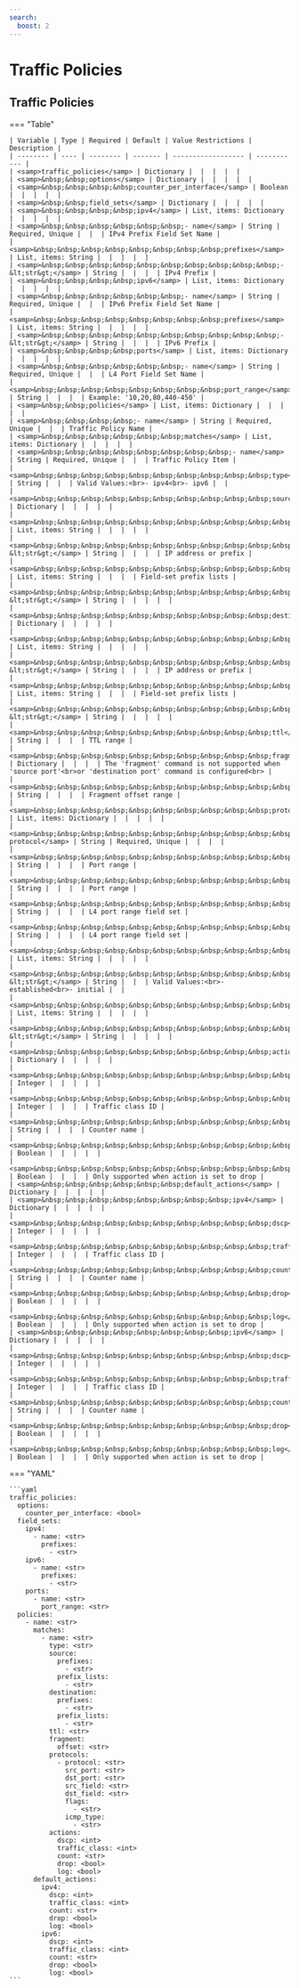 ```yaml
---
search:
  boost: 2
---
```


# Traffic Policies
## Traffic Policies

=== "Table"


    | Variable | Type | Required | Default | Value Restrictions | Description |
    | -------- | ---- | -------- | ------- | ------------------ | ----------- |
    | <samp>traffic_policies</samp> | Dictionary |  |  |  |  |
    | <samp>&nbsp;&nbsp;options</samp> | Dictionary |  |  |  |  |
    | <samp>&nbsp;&nbsp;&nbsp;&nbsp;counter_per_interface</samp> | Boolean |  |  |  |  |
    | <samp>&nbsp;&nbsp;field_sets</samp> | Dictionary |  |  |  |  |
    | <samp>&nbsp;&nbsp;&nbsp;&nbsp;ipv4</samp> | List, items: Dictionary |  |  |  |  |
    | <samp>&nbsp;&nbsp;&nbsp;&nbsp;&nbsp;&nbsp;- name</samp> | String | Required, Unique |  |  | IPv4 Prefix Field Set Name |
    | <samp>&nbsp;&nbsp;&nbsp;&nbsp;&nbsp;&nbsp;&nbsp;&nbsp;prefixes</samp> | List, items: String |  |  |  |  |
    | <samp>&nbsp;&nbsp;&nbsp;&nbsp;&nbsp;&nbsp;&nbsp;&nbsp;&nbsp;&nbsp;- &lt;str&gt;</samp> | String |  |  |  | IPv4 Prefix |
    | <samp>&nbsp;&nbsp;&nbsp;&nbsp;ipv6</samp> | List, items: Dictionary |  |  |  |  |
    | <samp>&nbsp;&nbsp;&nbsp;&nbsp;&nbsp;&nbsp;- name</samp> | String | Required, Unique |  |  | IPv6 Prefix Field Set Name |
    | <samp>&nbsp;&nbsp;&nbsp;&nbsp;&nbsp;&nbsp;&nbsp;&nbsp;prefixes</samp> | List, items: String |  |  |  |  |
    | <samp>&nbsp;&nbsp;&nbsp;&nbsp;&nbsp;&nbsp;&nbsp;&nbsp;&nbsp;&nbsp;- &lt;str&gt;</samp> | String |  |  |  | IPv6 Prefix |
    | <samp>&nbsp;&nbsp;&nbsp;&nbsp;ports</samp> | List, items: Dictionary |  |  |  |  |
    | <samp>&nbsp;&nbsp;&nbsp;&nbsp;&nbsp;&nbsp;- name</samp> | String | Required, Unique |  |  | L4 Port Field Set Name |
    | <samp>&nbsp;&nbsp;&nbsp;&nbsp;&nbsp;&nbsp;&nbsp;&nbsp;port_range</samp> | String |  |  |  | Example: '10,20,80,440-450' |
    | <samp>&nbsp;&nbsp;policies</samp> | List, items: Dictionary |  |  |  |  |
    | <samp>&nbsp;&nbsp;&nbsp;&nbsp;- name</samp> | String | Required, Unique |  |  | Traffic Policy Name |
    | <samp>&nbsp;&nbsp;&nbsp;&nbsp;&nbsp;&nbsp;matches</samp> | List, items: Dictionary |  |  |  |  |
    | <samp>&nbsp;&nbsp;&nbsp;&nbsp;&nbsp;&nbsp;&nbsp;&nbsp;- name</samp> | String | Required, Unique |  |  | Traffic Policy Item |
    | <samp>&nbsp;&nbsp;&nbsp;&nbsp;&nbsp;&nbsp;&nbsp;&nbsp;&nbsp;&nbsp;type</samp> | String |  |  | Valid Values:<br>- ipv4<br>- ipv6 |  |
    | <samp>&nbsp;&nbsp;&nbsp;&nbsp;&nbsp;&nbsp;&nbsp;&nbsp;&nbsp;&nbsp;source</samp> | Dictionary |  |  |  |  |
    | <samp>&nbsp;&nbsp;&nbsp;&nbsp;&nbsp;&nbsp;&nbsp;&nbsp;&nbsp;&nbsp;&nbsp;&nbsp;prefixes</samp> | List, items: String |  |  |  |  |
    | <samp>&nbsp;&nbsp;&nbsp;&nbsp;&nbsp;&nbsp;&nbsp;&nbsp;&nbsp;&nbsp;&nbsp;&nbsp;&nbsp;&nbsp;- &lt;str&gt;</samp> | String |  |  |  | IP address or prefix |
    | <samp>&nbsp;&nbsp;&nbsp;&nbsp;&nbsp;&nbsp;&nbsp;&nbsp;&nbsp;&nbsp;&nbsp;&nbsp;prefix_lists</samp> | List, items: String |  |  |  | Field-set prefix lists |
    | <samp>&nbsp;&nbsp;&nbsp;&nbsp;&nbsp;&nbsp;&nbsp;&nbsp;&nbsp;&nbsp;&nbsp;&nbsp;&nbsp;&nbsp;- &lt;str&gt;</samp> | String |  |  |  |  |
    | <samp>&nbsp;&nbsp;&nbsp;&nbsp;&nbsp;&nbsp;&nbsp;&nbsp;&nbsp;&nbsp;destination</samp> | Dictionary |  |  |  |  |
    | <samp>&nbsp;&nbsp;&nbsp;&nbsp;&nbsp;&nbsp;&nbsp;&nbsp;&nbsp;&nbsp;&nbsp;&nbsp;prefixes</samp> | List, items: String |  |  |  |  |
    | <samp>&nbsp;&nbsp;&nbsp;&nbsp;&nbsp;&nbsp;&nbsp;&nbsp;&nbsp;&nbsp;&nbsp;&nbsp;&nbsp;&nbsp;- &lt;str&gt;</samp> | String |  |  |  | IP address or prefix |
    | <samp>&nbsp;&nbsp;&nbsp;&nbsp;&nbsp;&nbsp;&nbsp;&nbsp;&nbsp;&nbsp;&nbsp;&nbsp;prefix_lists</samp> | List, items: String |  |  |  | Field-set prefix lists |
    | <samp>&nbsp;&nbsp;&nbsp;&nbsp;&nbsp;&nbsp;&nbsp;&nbsp;&nbsp;&nbsp;&nbsp;&nbsp;&nbsp;&nbsp;- &lt;str&gt;</samp> | String |  |  |  |  |
    | <samp>&nbsp;&nbsp;&nbsp;&nbsp;&nbsp;&nbsp;&nbsp;&nbsp;&nbsp;&nbsp;ttl</samp> | String |  |  |  | TTL range |
    | <samp>&nbsp;&nbsp;&nbsp;&nbsp;&nbsp;&nbsp;&nbsp;&nbsp;&nbsp;&nbsp;fragment</samp> | Dictionary |  |  |  | The 'fragment' command is not supported when 'source port'<br>or 'destination port' command is configured<br> |
    | <samp>&nbsp;&nbsp;&nbsp;&nbsp;&nbsp;&nbsp;&nbsp;&nbsp;&nbsp;&nbsp;&nbsp;&nbsp;offset</samp> | String |  |  |  | Fragment offset range |
    | <samp>&nbsp;&nbsp;&nbsp;&nbsp;&nbsp;&nbsp;&nbsp;&nbsp;&nbsp;&nbsp;protocols</samp> | List, items: Dictionary |  |  |  |  |
    | <samp>&nbsp;&nbsp;&nbsp;&nbsp;&nbsp;&nbsp;&nbsp;&nbsp;&nbsp;&nbsp;&nbsp;&nbsp;- protocol</samp> | String | Required, Unique |  |  |  |
    | <samp>&nbsp;&nbsp;&nbsp;&nbsp;&nbsp;&nbsp;&nbsp;&nbsp;&nbsp;&nbsp;&nbsp;&nbsp;&nbsp;&nbsp;src_port</samp> | String |  |  |  | Port range |
    | <samp>&nbsp;&nbsp;&nbsp;&nbsp;&nbsp;&nbsp;&nbsp;&nbsp;&nbsp;&nbsp;&nbsp;&nbsp;&nbsp;&nbsp;dst_port</samp> | String |  |  |  | Port range |
    | <samp>&nbsp;&nbsp;&nbsp;&nbsp;&nbsp;&nbsp;&nbsp;&nbsp;&nbsp;&nbsp;&nbsp;&nbsp;&nbsp;&nbsp;src_field</samp> | String |  |  |  | L4 port range field set |
    | <samp>&nbsp;&nbsp;&nbsp;&nbsp;&nbsp;&nbsp;&nbsp;&nbsp;&nbsp;&nbsp;&nbsp;&nbsp;&nbsp;&nbsp;dst_field</samp> | String |  |  |  | L4 port range field set |
    | <samp>&nbsp;&nbsp;&nbsp;&nbsp;&nbsp;&nbsp;&nbsp;&nbsp;&nbsp;&nbsp;&nbsp;&nbsp;&nbsp;&nbsp;flags</samp> | List, items: String |  |  |  |  |
    | <samp>&nbsp;&nbsp;&nbsp;&nbsp;&nbsp;&nbsp;&nbsp;&nbsp;&nbsp;&nbsp;&nbsp;&nbsp;&nbsp;&nbsp;&nbsp;&nbsp;- &lt;str&gt;</samp> | String |  |  | Valid Values:<br>- established<br>- initial |  |
    | <samp>&nbsp;&nbsp;&nbsp;&nbsp;&nbsp;&nbsp;&nbsp;&nbsp;&nbsp;&nbsp;&nbsp;&nbsp;&nbsp;&nbsp;icmp_type</samp> | List, items: String |  |  |  |  |
    | <samp>&nbsp;&nbsp;&nbsp;&nbsp;&nbsp;&nbsp;&nbsp;&nbsp;&nbsp;&nbsp;&nbsp;&nbsp;&nbsp;&nbsp;&nbsp;&nbsp;- &lt;str&gt;</samp> | String |  |  |  |  |
    | <samp>&nbsp;&nbsp;&nbsp;&nbsp;&nbsp;&nbsp;&nbsp;&nbsp;&nbsp;&nbsp;actions</samp> | Dictionary |  |  |  |  |
    | <samp>&nbsp;&nbsp;&nbsp;&nbsp;&nbsp;&nbsp;&nbsp;&nbsp;&nbsp;&nbsp;&nbsp;&nbsp;dscp</samp> | Integer |  |  |  |  |
    | <samp>&nbsp;&nbsp;&nbsp;&nbsp;&nbsp;&nbsp;&nbsp;&nbsp;&nbsp;&nbsp;&nbsp;&nbsp;traffic_class</samp> | Integer |  |  |  | Traffic class ID |
    | <samp>&nbsp;&nbsp;&nbsp;&nbsp;&nbsp;&nbsp;&nbsp;&nbsp;&nbsp;&nbsp;&nbsp;&nbsp;count</samp> | String |  |  |  | Counter name |
    | <samp>&nbsp;&nbsp;&nbsp;&nbsp;&nbsp;&nbsp;&nbsp;&nbsp;&nbsp;&nbsp;&nbsp;&nbsp;drop</samp> | Boolean |  |  |  |  |
    | <samp>&nbsp;&nbsp;&nbsp;&nbsp;&nbsp;&nbsp;&nbsp;&nbsp;&nbsp;&nbsp;&nbsp;&nbsp;log</samp> | Boolean |  |  |  | Only supported when action is set to drop |
    | <samp>&nbsp;&nbsp;&nbsp;&nbsp;&nbsp;&nbsp;default_actions</samp> | Dictionary |  |  |  |  |
    | <samp>&nbsp;&nbsp;&nbsp;&nbsp;&nbsp;&nbsp;&nbsp;&nbsp;ipv4</samp> | Dictionary |  |  |  |  |
    | <samp>&nbsp;&nbsp;&nbsp;&nbsp;&nbsp;&nbsp;&nbsp;&nbsp;&nbsp;&nbsp;dscp</samp> | Integer |  |  |  |  |
    | <samp>&nbsp;&nbsp;&nbsp;&nbsp;&nbsp;&nbsp;&nbsp;&nbsp;&nbsp;&nbsp;traffic_class</samp> | Integer |  |  |  | Traffic class ID |
    | <samp>&nbsp;&nbsp;&nbsp;&nbsp;&nbsp;&nbsp;&nbsp;&nbsp;&nbsp;&nbsp;count</samp> | String |  |  |  | Counter name |
    | <samp>&nbsp;&nbsp;&nbsp;&nbsp;&nbsp;&nbsp;&nbsp;&nbsp;&nbsp;&nbsp;drop</samp> | Boolean |  |  |  |  |
    | <samp>&nbsp;&nbsp;&nbsp;&nbsp;&nbsp;&nbsp;&nbsp;&nbsp;&nbsp;&nbsp;log</samp> | Boolean |  |  |  | Only supported when action is set to drop |
    | <samp>&nbsp;&nbsp;&nbsp;&nbsp;&nbsp;&nbsp;&nbsp;&nbsp;ipv6</samp> | Dictionary |  |  |  |  |
    | <samp>&nbsp;&nbsp;&nbsp;&nbsp;&nbsp;&nbsp;&nbsp;&nbsp;&nbsp;&nbsp;dscp</samp> | Integer |  |  |  |  |
    | <samp>&nbsp;&nbsp;&nbsp;&nbsp;&nbsp;&nbsp;&nbsp;&nbsp;&nbsp;&nbsp;traffic_class</samp> | Integer |  |  |  | Traffic class ID |
    | <samp>&nbsp;&nbsp;&nbsp;&nbsp;&nbsp;&nbsp;&nbsp;&nbsp;&nbsp;&nbsp;count</samp> | String |  |  |  | Counter name |
    | <samp>&nbsp;&nbsp;&nbsp;&nbsp;&nbsp;&nbsp;&nbsp;&nbsp;&nbsp;&nbsp;drop</samp> | Boolean |  |  |  |  |
    | <samp>&nbsp;&nbsp;&nbsp;&nbsp;&nbsp;&nbsp;&nbsp;&nbsp;&nbsp;&nbsp;log</samp> | Boolean |  |  |  | Only supported when action is set to drop |

=== "YAML"

    ```yaml
    traffic_policies:
      options:
        counter_per_interface: <bool>
      field_sets:
        ipv4:
          - name: <str>
            prefixes:
              - <str>
        ipv6:
          - name: <str>
            prefixes:
              - <str>
        ports:
          - name: <str>
            port_range: <str>
      policies:
        - name: <str>
          matches:
            - name: <str>
              type: <str>
              source:
                prefixes:
                  - <str>
                prefix_lists:
                  - <str>
              destination:
                prefixes:
                  - <str>
                prefix_lists:
                  - <str>
              ttl: <str>
              fragment:
                offset: <str>
              protocols:
                - protocol: <str>
                  src_port: <str>
                  dst_port: <str>
                  src_field: <str>
                  dst_field: <str>
                  flags:
                    - <str>
                  icmp_type:
                    - <str>
              actions:
                dscp: <int>
                traffic_class: <int>
                count: <str>
                drop: <bool>
                log: <bool>
          default_actions:
            ipv4:
              dscp: <int>
              traffic_class: <int>
              count: <str>
              drop: <bool>
              log: <bool>
            ipv6:
              dscp: <int>
              traffic_class: <int>
              count: <str>
              drop: <bool>
              log: <bool>
    ```
